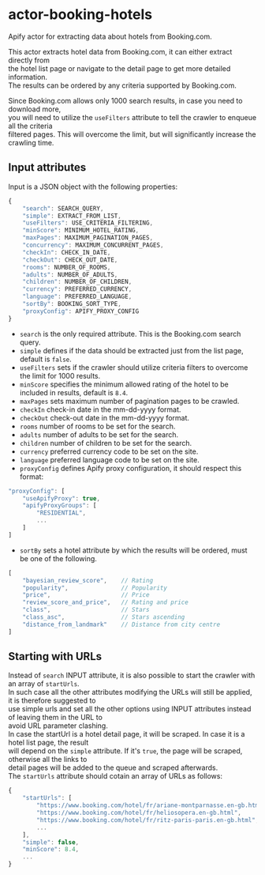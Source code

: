 # actor-booking-hotels

Apify actor for extracting data about hotels from Booking.com.

This actor extracts hotel data from Booking.com, it can either extract directly from  
the hotel list page or navigate to the detail page to get more detailed information.  
The results can be ordered by any criteria supported by Booking.com.  
  
Since Booking.com allows only 1000 search results, in case you need to download more,  
you will need to utilize the `useFilters` attribute to tell the crawler to enqueue all the criteria  
filtered pages. This will overcome the limit, but will significantly increase the crawling time.

## Input attributes

Input is a JSON object with the following properties:

```javascript
{
    "search": SEARCH_QUERY,
    "simple": EXTRACT_FROM_LIST,
    "useFilters": USE_CRITERIA_FILTERING,
    "minScore": MINIMUM_HOTEL_RATING,
    "maxPages": MAXIMUM_PAGINATION_PAGES,
    "concurrency": MAXIMUM_CONCURRENT_PAGES,
    "checkIn": CHECK_IN_DATE, 
    "checkOut": CHECK_OUT_DATE, 
    "rooms": NUMBER_OF_ROOMS,
    "adults": NUMBER_OF_ADULTS,
    "children": NUMBER_OF_CHILDREN,
    "currency": PREFERRED_CURRENCY,
    "language": PREFERRED_LANGUAGE,
    "sortBy": BOOKING_SORT_TYPE,
    "proxyConfig": APIFY_PROXY_CONFIG
}
```

* `search` is the only required attribute. This is the Booking.com search query.  
* `simple` defines if the data should be extracted just from the list page, default is `false`.  
* `useFilters` sets if the crawler should utilize criteria filters to overcome the limit for 1000 results.  
* `minScore` specifies the minimum allowed rating of the hotel to be included in results, default is `8.4`.  
* `maxPages` sets maximum number of pagination pages to be crawled.  
* `checkIn` check-in date in the mm-dd-yyyy format.  
* `checkOut` check-out date in the mm-dd-yyyy format.  
* `rooms` number of rooms to be set for the search.  
* `adults` number of adults to be set for the search.  
* `children` number of children to be set for the search.  
* `currency` preferred currency code to be set on the site.  
* `language` preferred language code to be set on the site.  
* `proxyConfig` defines Apify proxy configuration, it should respect this format:  
```javascript
"proxyConfig": [
    "useApifyProxy": true,
    "apifyProxyGroups": [
        "RESIDENTIAL",
        ...
    ]
]
```  
* `sortBy` sets a hotel attribute by which the results will be ordered, must be one of the following.
```javascript
[
    "bayesian_review_score",    // Rating
    "popularity",               // Popularity
    "price",                    // Price
    "review_score_and_price",   // Rating and price
    "class",                    // Stars
    "class_asc",                // Stars ascending
    "distance_from_landmark"    // Distance from city centre
]
```
  
## Starting with URLs

Instead of `search` INPUT attribute, it is also possible to start the crawler with an array of `startUrls`.  
In such case all the other attributes modifying the URLs will still be applied, it is therefore suggested to  
use simple urls and set all the other options using INPUT attributes instead of leaving them in the URL to  
avoid URL parameter clashing.  
In case the startUrl is a hotel detail page, it will be scraped. In case it is a hotel list page, the result  
will depend on the `simple` attribute. If it's `true`, the page will be scraped, otherwise all the links to  
detail pages will be added to the queue and scraped afterwards.  
The `startUrls` attribute should cotain an array of URLs as follows:

```javascript
{
    "startUrls": [
        "https://www.booking.com/hotel/fr/ariane-montparnasse.en-gb.html",
        "https://www.booking.com/hotel/fr/heliosopera.en-gb.html",
        "https://www.booking.com/hotel/fr/ritz-paris-paris.en-gb.html",
        ...
    ],
    "simple": false,
    "minScore": 8.4,
    ...
}
```
